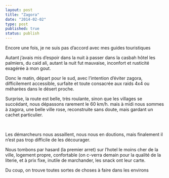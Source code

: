 ```yaml
---
layout: post
title: "Zagora"
date: "2014-02-02"
type: post
published: true
status: publish
---
```


Encore une fois, je ne suis pas d’accord avec mes guides touristiques

Autant j’avais mis d’espoir dans la nuit à passer dans la casbah hôtel les palmiers, du caid ali, autant la nuit fut mauvaise, inconfort et rusticité exagérée à mon gout.

Donc le matin, départ pour le sud, avec l’intention d’éviter zagora, difficilement accessible, surfaite et toute consacrée aux raids 4x4 ou méharées dans le désert proche.

Surprise, la route est belle, très roulante, sinon que les villages se succédant, nous dépassons rarement le 60 km/h. mais à midi nous sommes à zagora, une belle ville rose, reconstruite sans doute, mais gardant un cachet particulier.

 

Les démarcheurs nous assaillent, nous nous en doutions, mais finalement il n’est pas trop difficile de les décourager.

Nous tombons par hasard (la premier arret) sur l’hotel le moins cher de la ville, logement propre, confortable (on c-verra demain pour la qualité de la literie, et à prix fixe, inutile de marchander, les snack ont leur carte.

Du coup, on trouve toutes sortes de choses à faire dans les environs
